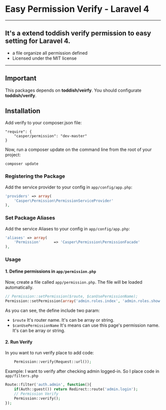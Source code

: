 # Easy Permission Verify - Laravel 4 

---
It's a extend toddish verify permission to easy setting for Laravel 4.
---

* a file organize all permission defined
* Licensed under the MIT license

---

## Important

This packages depends on **toddish/veirfy**. You should configurate **toddish/verify**.

## Installation


Add verify to your composer.json file:

```
"require": {
	"casper/permission": "dev-master"
}
```

Now, run a composer update on the command line from the root of your project:

    composer update

### Registering the Package

Add the service provider to your config in ``app/config/app.php``:

```php
'providers' => array(
	'Casper\Permission\PermissionServiceProvider'
),
```

### Set Package Aliases

Add the service Aliases to your config in ``app/config/app.php``:

```php
'aliases' => array(
	'Permission'      => 'Casper\Permission\PermissionFacade'
),
```

### Usage
#### 1. Define permissions in `app/permission.php`
Now, create a file called `app/permission.php`. The file will be loaded automatically.



```php
// Permission::setPermission($route, $canUsePermissionName);
Permission::setPermission(array('admin.roles.index', 'admin.roles.show'), array('role_index', 'role_all'));
```

As you can see, the define include two param:

* `$route` It's router name. It's can be array or string.
* `$canUsePermissionName` It's means can use this page's permission name. It's can be array or string.

#### 2. Run Verify
In you want to run verify place to add code:
```php
	Permission::verify(Request::url());
```
Example: 
I want to verify after checking admin logged-in. So I place code in `app/filters.php`
```php
Route::filter('auth.admin', function(){
	if(Auth::guest()) return Redirect::route('admin.login');
	// Permission Verify
	Permission::verify();
});
```



